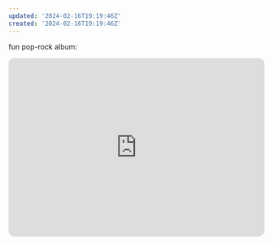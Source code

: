 ```yaml
---
updated: '2024-02-16T19:19:46Z'
created: '2024-02-16T19:19:46Z'
---
```

fun pop-rock album:

<iframe style="border-radius:12px" src="https://open.spotify.com/embed/album/6jU18Jwl900BeZDrnyXkDB?utm_source=generator" width="100%" height="352" frameBorder="0" allowfullscreen="" allow="autoplay; clipboard-write; encrypted-media; fullscreen; picture-in-picture" loading="lazy"></iframe>